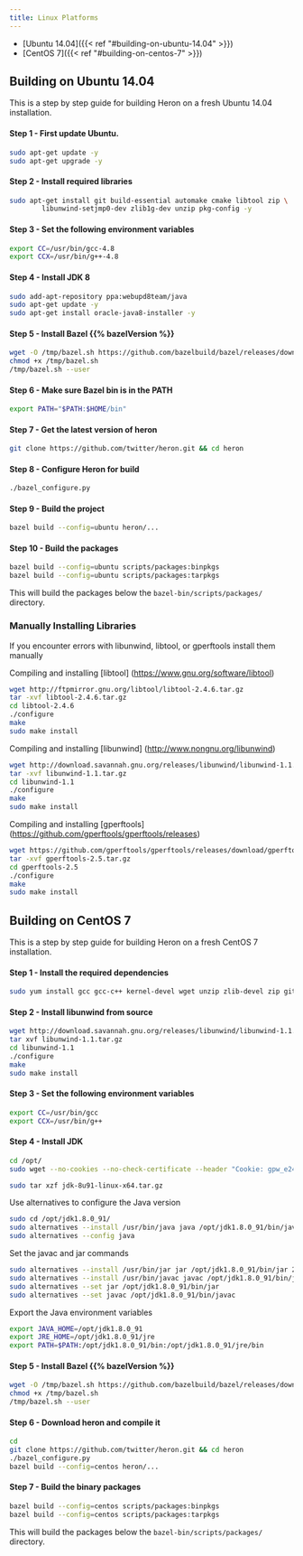```yaml
---
title: Linux Platforms
---
```


* [Ubuntu 14.04]({{< ref "#building-on-ubuntu-14.04" >}})
* [CentOS 7]({{< ref "#building-on-centos-7" >}})

## Building on Ubuntu 14.04

This is a step by step guide for building Heron on a fresh Ubuntu 14.04 installation. 

#### Step 1 - First update Ubuntu.

```bash
sudo apt-get update -y
sudo apt-get upgrade -y
```

#### Step 2 - Install required libraries

```bash
sudo apt-get install git build-essential automake cmake libtool zip \ 
        libunwind-setjmp0-dev zlib1g-dev unzip pkg-config -y
```

#### Step 3 - Set the following environment variables

```bash
export CC=/usr/bin/gcc-4.8
export CCX=/usr/bin/g++-4.8
```

#### Step 4 - Install JDK 8

```bash
sudo add-apt-repository ppa:webupd8team/java
sudo apt-get update -y
sudo apt-get install oracle-java8-installer -y
```

#### Step 5 - Install Bazel {{% bazelVersion %}}

```bash
wget -O /tmp/bazel.sh https://github.com/bazelbuild/bazel/releases/download/{{% bazelVersion %}}/bazel-{{% bazelVersion %}}-installer-linux-x86_64.sh
chmod +x /tmp/bazel.sh
/tmp/bazel.sh --user
```

#### Step 6 - Make sure Bazel bin is in the PATH

```bash
export PATH="$PATH:$HOME/bin"
```

#### Step 7 - Get the latest version of heron

```bash
git clone https://github.com/twitter/heron.git && cd heron
```

#### Step 8 - Configure Heron for build

```bash
./bazel_configure.py
```

#### Step 9 - Build the project

```bash
bazel build --config=ubuntu heron/...  
```

#### Step 10 - Build the packages

```bash
bazel build --config=ubuntu scripts/packages:binpkgs  
bazel build --config=ubuntu scripts/packages:tarpkgs
```

This will build the packages below the `bazel-bin/scripts/packages/` directory. 

### Manually Installing Libraries

If you encounter errors with libunwind, libtool, or gperftools install them manually

Compiling and installing [libtool] (https://www.gnu.org/software/libtool)
```bash
wget http://ftpmirror.gnu.org/libtool/libtool-2.4.6.tar.gz
tar -xvf libtool-2.4.6.tar.gz
cd libtool-2.4.6
./configure
make
sudo make install
```

Compiling and installing [libunwind] (http://www.nongnu.org/libunwind)
```bash
wget http://download.savannah.gnu.org/releases/libunwind/libunwind-1.1.tar.gz
tar -xvf libunwind-1.1.tar.gz
cd libunwind-1.1
./configure
make
sudo make install
```

Compiling and installing [gperftools] (https://github.com/gperftools/gperftools/releases)

```bash
wget https://github.com/gperftools/gperftools/releases/download/gperftools-2.5/gperftools-2.5.tar.gz
tar -xvf gperftools-2.5.tar.gz
cd gperftools-2.5
./configure
make
sudo make install
```

## Building on CentOS 7

This is a step by step guide for building Heron on a fresh CentOS 7 installation.

#### Step 1 - Install the required dependencies

```bash
sudo yum install gcc gcc-c++ kernel-devel wget unzip zlib-devel zip git automake cmake patch libtool -y
```

#### Step 2 - Install libunwind from source

```bash
wget http://download.savannah.gnu.org/releases/libunwind/libunwind-1.1.tar.gz
tar xvf libunwind-1.1.tar.gz
cd libunwind-1.1
./configure
make
sudo make install
```

#### Step 3 - Set the following environment variables

```bash
export CC=/usr/bin/gcc
export CCX=/usr/bin/g++
```

#### Step 4 - Install JDK

```bash
cd /opt/
sudo wget --no-cookies --no-check-certificate --header "Cookie: gpw_e24=http%3A%2F%2Fwww.oracle.com%2F; oraclelicense=accept-securebackup-cookie" "http://download.oracle.com/otn-pub/java/jdk/8u91-b14/jdk-8u91-linux-x64.tar.gz"

sudo tar xzf jdk-8u91-linux-x64.tar.gz
```

Use alternatives to configure the Java version

```bash
sudo cd /opt/jdk1.8.0_91/
sudo alternatives --install /usr/bin/java java /opt/jdk1.8.0_91/bin/java 2
sudo alternatives --config java
```

Set the javac and jar commands

```bash
sudo alternatives --install /usr/bin/jar jar /opt/jdk1.8.0_91/bin/jar 2
sudo alternatives --install /usr/bin/javac javac /opt/jdk1.8.0_91/bin/javac 2
sudo alternatives --set jar /opt/jdk1.8.0_91/bin/jar
sudo alternatives --set javac /opt/jdk1.8.0_91/bin/javac
```

Export the Java environment variables

```bash
export JAVA_HOME=/opt/jdk1.8.0_91
export JRE_HOME=/opt/jdk1.8.0_91/jre
export PATH=$PATH:/opt/jdk1.8.0_91/bin:/opt/jdk1.8.0_91/jre/bin
```

#### Step 5 - Install Bazel {{% bazelVersion %}}

```bash
wget -O /tmp/bazel.sh https://github.com/bazelbuild/bazel/releases/download/{{% bazelVersion %}}/bazel-{{% bazelVersion %}}-installer-linux-x86_64.sh
chmod +x /tmp/bazel.sh
/tmp/bazel.sh --user
```

#### Step 6 - Download heron and compile it

```bash
cd
git clone https://github.com/twitter/heron.git && cd heron
./bazel_configure.py
bazel build --config=centos heron/...
```

#### Step 7 - Build the binary packages

```bash
bazel build --config=centos scripts/packages:binpkgs
bazel build --config=centos scripts/packages:tarpkgs
```

This will build the packages below the `bazel-bin/scripts/packages/` directory.


